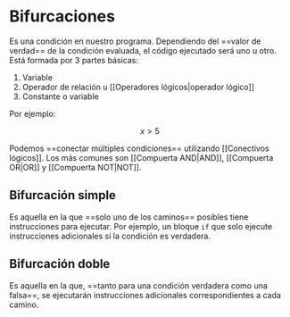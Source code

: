 # Bifurcaciones

Es una condición en nuestro programa. Dependiendo del ==valor de verdad== de la condición evaluada, el código ejecutado será uno u otro. Está formada por 3 partes básicas:

1. Variable
2. Operador de relación u [[Operadores lógicos|operador lógico]]
3. Constante o variable

Por ejemplo:

$$
x > 5
$$

Podemos ==conectar múltiples condiciones== utilizando [[Conectivos lógicos]]. Los más comunes son [[Compuerta AND|AND]], [[Compuerta OR|OR]] y [[Compuerta NOT|NOT]].

## Bifurcación simple

Es aquella en la que ==solo uno de los caminos== posibles tiene instrucciones para ejecutar. Por ejemplo, un bloque `if` que solo ejecute instrucciones adicionales si la condición es verdadera.

## Bifurcación doble

Es aquella en la que, ==tanto para una condición verdadera como una falsa==, se ejecutarán instrucciones adicionales correspondientes a cada camino.
